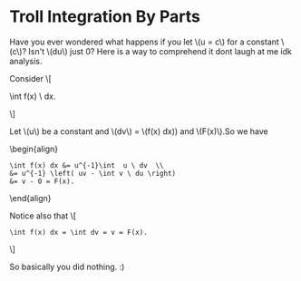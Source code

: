 # Troll Integration By Parts

Have you ever wondered what happens if you let \\(u = c\\) for a constant \\(c\\)? Isn't \\(du\\) just 0? Here is a way to comprehend it dont laugh at me idk analysis.

Consider
\\[

\int f(x) \ dx.

\\]

Let \\(u\\) be a constant and \\(dv\\) = \\(f(x) dx\)) and \\(F(x)\\).So we have

\begin{align}

    \int f(x) dx &= u^{-1}\int  u \ dv  \\
    &= u^{-1} \left( uv - \int v \ du \right)
    &= v - 0 = F(x).

\end{align}

Notice also that
\\[

    \int f(x) dx = \int dv = v = F(x).

\\]

So basically you did nothing. :)